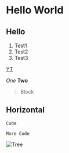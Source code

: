 # Hello World
## Hello
1. Test1
2. Test2
3. Test3

[YT](https://www.youtube.com/)

*One*
**Two**

> Block

Horizontal
---

`Code`

```
More Code
```

![Tree](https://cdn.pixabay.com/photo/2015/04/23/22/00/tree-736885__480.jpg)

